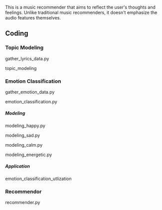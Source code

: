 This is a music recommender that aims to reflect the user's thoughts and feelings. Unlike traditional music recommenders, it doesn't emphasize the audio features themselves.

## Coding
### Topic Modeling
gather_lyrics_data.py

topic_modeling

### Emotion Classification
gather_emotion_data.py

emotion_classification.py
##### Modeling
modeling_happy.py

modeling_sad.py

modeling_calm.py

modeling_energetic.py
##### Application
emotion_classification_utlization

### Recommendor
recommender.py
